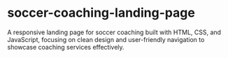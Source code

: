 # soccer-coaching-landing-page
A responsive landing page for soccer coaching built with HTML, CSS, and JavaScript, focusing on clean design and user-friendly navigation to showcase coaching services effectively.

